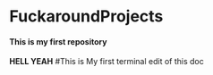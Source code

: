 # FuckaroundProjects
#### This is my first repository
**HELL YEAH**
#This is My first terminal edit of this doc
